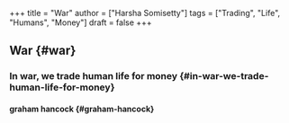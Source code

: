 +++
title = "War"
author = ["Harsha Somisetty"]
tags = ["Trading", "Life", "Humans", "Money"]
draft = false
+++

## War {#war}


### In war, we trade human life for money {#in-war-we-trade-human-life-for-money}


#### graham hancock {#graham-hancock}
